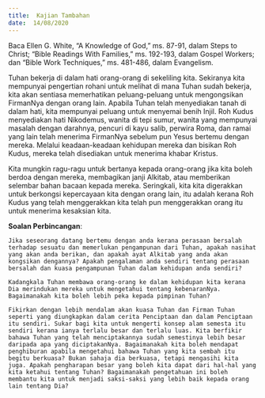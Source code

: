 ```yaml
---
title:  Kajian Tambahan
date:  14/08/2020
---
```


Baca Ellen G. White, “A Knowledge of God,” ms. 87-91, dalam Steps to Christ; “Bible Readings With Families,” ms. 192-193, dalam Gospel Workers; dan “Bible Work Techniques,” ms.  481-486, dalam Evangelism.

Tuhan bekerja di dalam hati orang-orang di sekeliling kita. Sekiranya kita mempunyai pengertian rohani untuk melihat di mana Tuhan sudah bekerja, kita akan sentiasa memerhatikan peluang-peluang untuk mengongsikan FirmanNya dengan orang lain. Apabila Tuhan telah menyediakan tanah di dalam hati, kita mempunyai peluang untuk menyemai benih Injil. Roh Kudus menyediakan hati Nikodemus, wanita di tepi sumur, wanita yang mempunyai masalah dengan darahnya, pencuri di kayu salib, perwira Roma, dan ramai yang lain telah menerima FirmanNya sebelum pun Yesus bertemu dengan mereka. Melalui keadaan-keadaan kehidupan mereka dan bisikan Roh Kudus, mereka telah disediakan untuk menerima khabar Kristus.

Kita mungkin ragu-ragu untuk bertanya kepada orang-orang jika kita boleh berdoa dengan mereka, membagikan janji Alkitab, atau memberikan selembar bahan bacaan kepada mereka. Seringkali, kita kita digerakkan untuk berkongsi kepercayaan kita dengan orang lain, itu adalah kerana Roh Kudus yang telah menggerakkan kita telah pun menggerakkan orang itu untuk menerima kesaksian kita.

**Soalan Perbincangan**:

`Jika seseorang datang bertemu dengan anda kerana perasaan bersalah terhadap sesuatu dan memerlukan pengampunan dari Tuhan, apakah nasihat yang akan anda berikan, dan apakah ayat Alkitab yang anda akan kongsikan dengannya? Apakah pengalaman anda sendiri tentang perasaan bersalah dan kuasa pengampunan Tuhan dalam kehidupan anda sendiri?`

`Kadangkala Tuhan membawa orang-orang ke dalam kehidupan kita kerana Dia merindukan mereka untuk mengetahui tentang kebenaranNya. Bagaimanakah kita boleh lebih peka kepada pimpinan Tuhan?`

`Fikirkan dengan lebih mendalam akan kuasa Tuhan dan Firman Tuhan seperti yang diungkapkan dalam cerita Penciptaan dan dalam Penciptaan itu sendiri. Sukar bagi kita untuk mengerti konsep alam semesta itu sendiri kerana ianya terlalu besar dan terlalu luas. Kita berfikir bahawa Tuhan yang telah menciptakannya sudah semestinya lebih besar daripada apa yang diciptakanNya. Bagaimanakah kita boleh mendapat penghiburan apabila mengetahui bahawa Tuhan yang kita sembah itu begitu berkuasa? Bukan sahaja dia berkuasa, tetapi mengasihi kita juga. Apakah pengharapan besar yang boleh kita dapat dari hal-hal yang kita ketahui tentang Tuhan? Bagaimanakah pengetahuan ini boleh membantu kita untuk menjadi saksi-saksi yang lebih baik kepada orang lain tentang Dia?`